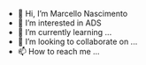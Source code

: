- 👋 Hi, I’m Marcello Nascimento
- 👀 I’m interested in ADS
- 🌱 I’m currently learning ...
- 💞️ I’m looking to collaborate on ...
- 📫 How to reach me ...

<!---
Marjonas01/Marjonas01 is a ✨ special ✨ repository because its `README.md` (this file) appears on your GitHub profile.
You can click the Preview link to take a look at your changes.
--->
